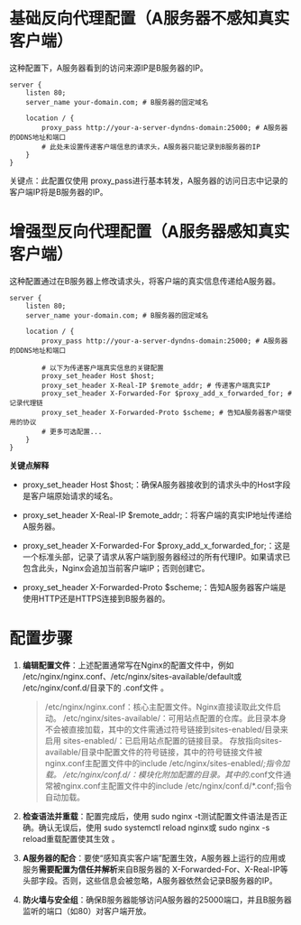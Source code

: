 基础反向代理配置（A服务器不感知真实客户端）
==

这种配置下，A服务器看到的访问来源IP是B服务器的IP。

```nginx
server {
    listen 80;
    server_name your-domain.com; # B服务器的固定域名

    location / {
        proxy_pass http://your-a-server-dyndns-domain:25000; # A服务器的DDNS地址和端口
        # 此处未设置传递客户端信息的请求头，A服务器只能记录到B服务器的IP
    }
}
```

关键点：此配置仅使用 proxy_pass进行基本转发，A服务器的访问日志中记录的客户端IP将是B服务器的IP。


增强型反向代理配置（A服务器感知真实客户端）
==

这种配置通过在B服务器上修改请求头，将客户端的真实信息传递给A服务器。

```nginx
server {
    listen 80;
    server_name your-domain.com; # B服务器的固定域名

    location / {
        proxy_pass http://your-a-server-dyndns-domain:25000; # A服务器的DDNS地址和端口
        
        # 以下为传递客户端真实信息的关键配置
        proxy_set_header Host $host;
        proxy_set_header X-Real-IP $remote_addr; # 传递客户端真实IP
        proxy_set_header X-Forwarded-For $proxy_add_x_forwarded_for; # 记录代理链
        proxy_set_header X-Forwarded-Proto $scheme; # 告知A服务器客户端使用的协议
        # 更多可选配置...
    }
}
```

**关键点解释**

+ proxy_set_header Host $host;：确保A服务器接收到的请求头中的Host字段是客户端原始请求的域名。

+ proxy_set_header X-Real-IP $remote_addr;：将客户端的真实IP地址传递给A服务器。

+ proxy_set_header X-Forwarded-For $proxy_add_x_forwarded_for;：这是一个标准头部，记录了请求从客户端到服务器经过的所有代理IP。如果请求已包含此头，Nginx会追加当前客户端IP；否则创建它。

+ proxy_set_header X-Forwarded-Proto $scheme;：告知A服务器客户端是使用HTTP还是HTTPS连接到B服务器的。


配置步骤
==

1. **编辑配置文件**：上述配置通常写在Nginx的配置文件中，例如 /etc/nginx/nginx.conf、/etc/nginx/sites-available/default或 /etc/nginx/conf.d/目录下的 .conf文件 。
    > 
    > /etc/nginx/nginx.conf：核心主配置文件。Nginx直接读取此文件启动。
    > /etc/nginx/sites-available/：可用站点配置的仓库。此目录本身不会被直接加载，其中的文件需通过符号链接到sites-enabled/目录来启用
    > sites-enabled/：已启用站点配置的链接目录。 存放指向sites-available/目录中配置文件的符号链接，其中的符号链接文件被nginx.conf主配置文件中的include /etc/nginx/sites-enabled/*;指令加载。
    > /etc/nginx/conf.d/：模块化附加配置的目录。其中的*.conf文件通常被nginx.conf主配置文件中的include /etc/nginx/conf.d/*.conf;指令自动加载。
    > 

2. **检查语法并重载**：配置完成后，使用 sudo nginx -t测试配置文件语法是否正确。确认无误后，使用 sudo systemctl reload nginx或 sudo nginx -s reload重载配置使其生效 。

3. **A服务器的配合**：要使“感知真实客户端”配置生效，A服务器上运行的应用或服务**需要配置为信任并解析**来自B服务器的 X-Forwarded-For、X-Real-IP等头部字段。否则，这些信息会被忽略，A服务器依然会记录B服务器的IP。

4. **防火墙与安全组**：确保B服务器能够访问A服务器的25000端口，并且B服务器监听的端口（如80）对客户端开放。

